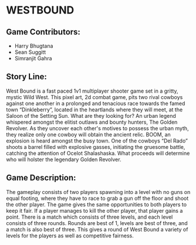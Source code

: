 # WESTBOUND

## Game Contributors:
- Harry Bhugtana
- Sean Suggitt
- Simranjit Gahra

## Story Line:
West Bound is a fast paced 1v1 multiplayer shooter game set in a gritty, mystic Wild West. This pixel art, 2d combat game, pits two rival cowboys against one another in a prolonged and tenacious race towards the famed town  “Dinkleberry”, located in the heartlands where they will meet, at the Saloon of the Setting Sun. What are they looking for? An urban legend whispered amongst the elitist outlaws and bounty hunters, The Golden Revolver. As they uncover each other's motives to possess the urban myth, they realize only one cowboy will obtain the ancient relic. BOOM, an explosion is heard amongst the busy town. One of the cowboys “Del Rado” shoots a barrel filled with explosive gasses, initiating the gruesome battle, catching the attention of Ocelot Shalashaska. What proceeds will determine who will holster the legendary Golden Revolver. 

## Game Description:
The gameplay consists of two players spawning into a level with no guns on equal footing, where they have to race to grab a gun off the floor and shoot the other player. The game gives the same opportunities to both players to keep it fair. If a player manages to kill the other player, that player gains a point. There is a match which consists of three levels, and each level consists of three rounds. Rounds are best of 1, levels are best of three, and a match is also best of three. This gives a round of West Bound a variety of levels for the players as well as competitive fairness.
